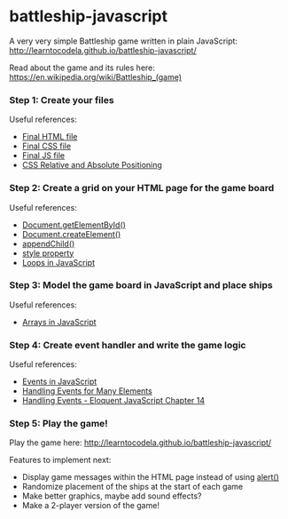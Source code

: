 # battleship-javascript
A very very simple Battleship game written in plain JavaScript: http://learntocodela.github.io/battleship-javascript/

Read about the game and its rules here: https://en.wikipedia.org/wiki/Battleship_(game)

### Step 1: Create your files

Useful references:
- [Final HTML file](https://github.com/learntocodela/battleship-javascript/blob/gh-pages/index.html)
- [Final CSS file](https://github.com/learntocodela/battleship-javascript/blob/gh-pages/style.css)
- [Final JS file](https://github.com/learntocodela/battleship-javascript/blob/gh-pages/battleship.js)
- [CSS Relative and Absolute Positioning](http://learnlayout.com/position.html)

### Step 2: Create a grid on your HTML page for the game board

Useful references:
- [Document.getElementById()](https://developer.mozilla.org/en-us/docs/web/api/document/getelementbyid/)
- [Document.createElement()](https://developer.mozilla.org/en-us/docs/web/api/document/createelement/)
- [appendChild()](https://developer.mozilla.org/en-us/docs/web/api/node/appendchild/)
- [style property](https://developer.mozilla.org/en-us/docs/web/api/htmlelement/style/)
- [Loops in JavaScript](https://developer.mozilla.org/en-us/docs/web/javascript/guide/loops_and_iteration/)

### Step 3: Model the game board in JavaScript and place ships

Useful references:
- [Arrays in JavaScript](https://developer.mozilla.org/en-us/docs/web/javascript/reference/global_objects/array/)

### Step 4: Create event handler and write the game logic

Useful references:
- [Events in JavaScript](http://www.kirupa.com/html5/javascript_events.htm)
- [Handling Events for Many Elements](http://www.kirupa.com/html5/handling_events_for_many_elements.htm)
- [Handling Events - Eloquent JavaScript Chapter 14](http://eloquentjavascript.net/14_event.html)

### Step 5: Play the game!

Play the game here: http://learntocodela.github.io/battleship-javascript/

Features to implement next:
- Display game messages within the HTML page instead of using [alert()](https://developer.mozilla.org/en-us/docs/web/api/Window/alert/)
- Randomize placement of the ships at the start of each game
- Make better graphics, maybe add sound effects?
- Make a 2-player version of the game!
